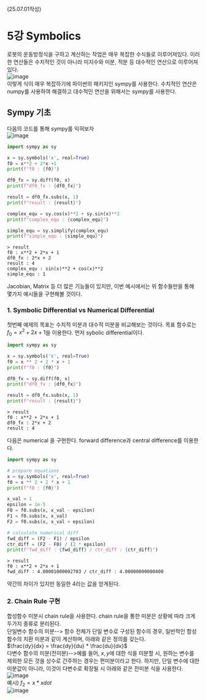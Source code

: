 (25.07.01작성)
# 5강 Symbolics
로봇의 운동방정식을 구하고 계산하는 작업은 매우 복잡한 수식들로 이루어져있다. 이러한 연산들은 수치적인 것이 아니라 미지수와 미분, 적분 등 대수적인 연산으로 이루어져 있다.    
![image](https://github.com/user-attachments/assets/d6ba99a2-6750-4a17-9b3a-1bcf4724143c)   
이렇게 식이 매우 복잡하기에 파이썬의 패키지인 sympy를 사용한다. 수치적인 연산은 numpy를 사용하여 해결하고 대수적인 연산을 위해서는 sympy를 사용한다.   
## Sympy 기초
다음의 코드를 통해 sympy를 익혀보자    
![image](https://github.com/user-attachments/assets/91b95aec-1254-4e45-a3b2-f191b6d891b2)   
```python
import sympy as sy

x = sy.symbols('x', real=True)
f0 = x**2 + 2*x +1
print(f"f0 : {f0}")

df0_fx = sy.diff(f0, x)
print(f"df0_fx : {df0_fx}")

result = df0_fx.subs(x, 1)
print(f"result : {result}")

complex_equ = sy.cos(x)**2 + sy.sin(x)**2
print(f"complex_equ : {complex_equ}")

simple_equ = sy.simplify(complex_equ)
print(f"simple_equ : {simple_equ}")
```
```
> result
f0 : x**2 + 2*x + 1
df0_fx : 2*x + 2
result : 4
complex_equ : sin(x)**2 + cos(x)**2
simple_equ : 1
```
Jacobian, Matrix 등 더 많은 기능들이 있지만, 이번 예시에서는 위 함수들만을 통해 몇가지 예시들을 구현해볼 것이다.   
### 1. Symbolic Differential vs Numerical Differential
첫번째 예제의 목표는 수치적 미분과 대수적 미분을 비교해보는 것이다. 목표 함수로는 $f_0=x^2+2x+1$을 이용한다. 
먼저 sybolic differential이다.
```python
import sympy as sy

x = sy.symbols('x', real=True)
f0 = x ** 2 + 2 * x + 1
print(f"f0 : {f0}")

df0_fx = sy.diff(f0, x)
print(f"df0_fx : {df0_fx}")

result = df0_fx.subs(x, 1)
print(f"result : {result}")
```
```
> result
f0 : x**2 + 2*x + 1
df0_fx : 2*x + 2
result : 4
```
다음은 numerical 을 구현한다. forward difference과 central difference를 이용한다.   
```python
import sympy as sy

# prepare equations
x = sy.symbols('x', real=True)
f0 = x ** 2 + 2 * x + 1
print(f"f0 : {f0}")

x_val = 1
epsilon = 1e-5
F0 = f0.subs(x, x_val - epsilon)
F1 = f0.subs(x, x_val)
F2 = f0.subs(x, x_val + epsilon)

# calculate numerical diff
fwd_diff = (F2 - F1) / epsilon
ctr_diff = (F2 - F0) / (2 * epsilon)
print(f"fwd_diff : {fwd_diff} / ctr_diff : {ctr_diff}")
```
```
> result
f0 : x**2 + 2*x + 1
fwd_diff : 4.00001000002703 / ctr_diff : 4.00000000000400
```
약간의 차이가 있지만 동일한 4라는 값을 얻게된다.
### 2. Chain Rule 구현
합성함수 미분시 chain rule을 사용한다. chain rule을 통한 미분은 상황에 따라 크게 두가지 종류로 분리된다.   
단일변수 함수의 미분--> 함수 전체가 단일 변수로 구성된 함수의 경우, 일반적인 합성함수의 치환 미분과 같이 계산하며, 아래와 같은 정의를 갖는다.   
$\frac{dy}{dx} = \frac{dy}{du} * \frac{du}{dx}$   
다변수 함수의 미분(전미분)-->예를 들어, $x, y$에 대한 식을 미분할 시, 원하는 변수를 제외한 모든 것을 상수로 간주하는 경우는 편미분이라고 한다.  하지만, 단일 변수에 대한 미분값이 아니라, 이것이 다변수로 확장될 시 아래와 같은 전미분 식을 사용한다.   
![image](https://github.com/user-attachments/assets/8126ae7e-8d6c-43e5-a97e-85557371f24b)   
예시) $f_2=x*xdot$   
![image](https://github.com/user-attachments/assets/a24c6fdc-0a8e-49be-b142-a50545e2813f)


